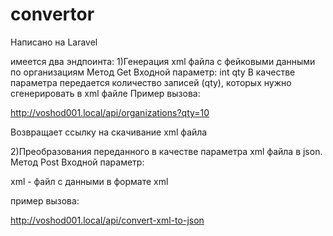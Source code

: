 # convertor

Написано на Laravel

имеется два эндпоинта:
1)Генерация xml файла с фейковыми данными по организациям
Метод Get
Входной параметр:  int qty
В качестве параметра передается количество записей (qty), которых нужно сгенерировать в xml файле 
Пример вызова:

http://voshod001.local/api/organizations?qty=10

Возвращает ссылку на скачивание xml файла 

2)Преобразования переданного в качестве параметра xml файла в json.
Метод Post
Входной параметр:

xml -  файл с данными в формате xml

пример вызова:

http://voshod001.local/api/convert-xml-to-json

